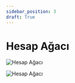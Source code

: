 ```yaml
---
sidebar_position: 3
draft: True
---
```


# Hesap Ağacı

![Hesap Ağacı](/img/finans-muhasebe/hesap-agaci-1.png)

![Hesap Ağacı](/img/finans-muhasebe/hesap-agaci-2.png)
